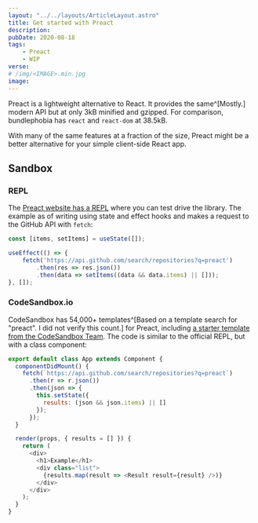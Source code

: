 ```yaml
---
layout: "../../layouts/ArticleLayout.astro"
title: Get started with Preact
description: 
pubDate: 2020-08-18
tags:
    - Preact
    - WIP
verse:
# /img/<IMAGE>.min.jpg
image:
---
```


Preact is a lightweight alternative to React. It provides the same^[Mostly.] modern API but at only 3kB minified and gzipped. For comparison, bundlephobia has `react` and `react-dom` at 38.5kB.

With many of the same features at a fraction of the size, Preact might be a better alternative for your simple client-side React app.

## Sandbox

### REPL

The [Preact website has a REPL](https://preactjs.com/repl) where you can test drive the library. The example as of writing using state and effect hooks and makes a request to the GitHub API with `fetch`:


```js
const [items, setItems] = useState([]);

useEffect(() => {
    fetch('https://api.github.com/search/repositories?q=preact')
        .then(res => res.json())
        .then(data => setItems((data && data.items) || []));
}, []);
```


### CodeSandbox.io

CodeSandbox has 54,000+ templates^[Based on a template search for "preact". I did not verify this count.] for Preact, including [a starter template from the CodeSandbox Team](https://codesandbox.io/s/preact-preact). The code is similar to the official REPL, but with a class component:


```js
export default class App extends Component {
  componentDidMount() {
    fetch(`https://api.github.com/search/repositories?q=preact`)
      .then(r => r.json())
      .then(json => {
        this.setState({
          results: (json && json.items) || []
        });
      });
  }

  render(props, { results = [] }) {
    return (
      <div>
        <h1>Example</h1>
        <div class="list">
          {results.map(result => <Result result={result} />)}
        </div>
      </div>
    );
  }
}
```
